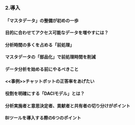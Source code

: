 ### 2.導入
#### 「マスタデータ」の整備が初めの一歩
#### 目的に合わせてアクセス可能なデータを増やすには？
#### 分析時間の多くを占める「前処理」
#### マスタデータの「部品化」で前処理時間を削減
#### データ分析を始める前にやるべきこと
#### <<事例>>チャットボットの正答率をあげたい
#### 役割を明確にする「DACIモデル」とは？
#### 分析実施者と意思決定者、貢献者と共有者の切り分けがポイント
#### BIツールを導入する際の6つのポイント
